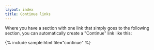 ```yaml
---
layout: index
title: Continue links
---
```


Where you have a section with one link that simply goes to the following section, you can automatically create a "Continue" link like this:

{% include sample.html file="continue" %}